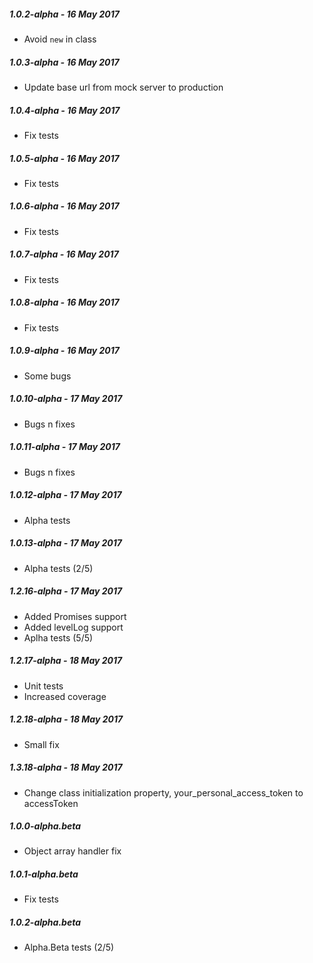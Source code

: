 ##### 1.0.2-alpha - 16 May 2017

- Avoid `new` in class

##### 1.0.3-alpha - 16 May 2017

- Update base url from mock server to production

##### 1.0.4-alpha - 16 May 2017

- Fix tests

##### 1.0.5-alpha - 16 May 2017

- Fix tests

##### 1.0.6-alpha - 16 May 2017

- Fix tests

##### 1.0.7-alpha - 16 May 2017

- Fix tests

##### 1.0.8-alpha - 16 May 2017

- Fix tests

##### 1.0.9-alpha - 16 May 2017

- Some bugs

##### 1.0.10-alpha - 17 May 2017

- Bugs n fixes

##### 1.0.11-alpha - 17 May 2017

- Bugs n fixes

##### 1.0.12-alpha - 17 May 2017

- Alpha tests

##### 1.0.13-alpha - 17 May 2017

- Alpha tests (2/5)

##### 1.2.16-alpha - 17 May 2017

- Added Promises support
- Added levelLog support
- Aplha tests (5/5)

##### 1.2.17-alpha - 18 May 2017

- Unit tests
- Increased coverage

##### 1.2.18-alpha - 18 May 2017

- Small fix

##### 1.3.18-alpha - 18 May 2017

- Change class initialization property, your_personal_access_token to accessToken

##### 1.0.0-alpha.beta

- Object array handler fix

##### 1.0.1-alpha.beta

- Fix tests

##### 1.0.2-alpha.beta

- Alpha.Beta tests (2/5)